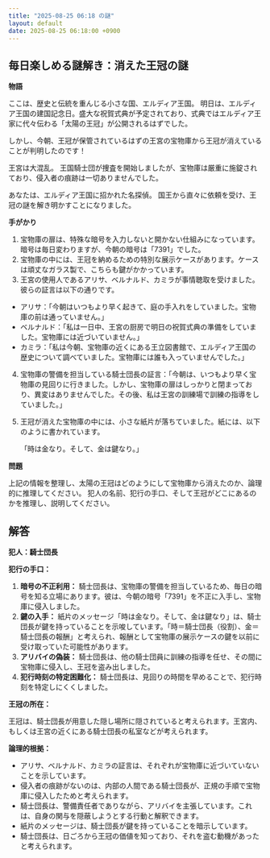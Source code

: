 ```yaml
---
title: "2025-08-25 06:18 の謎"
layout: default
date: 2025-08-25 06:18:00 +0900
---
```

## 毎日楽しめる謎解き：消えた王冠の謎

**物語**

ここは、歴史と伝統を重んじる小さな国、エルディア王国。
明日は、エルディア王国の建国記念日。盛大な祝賀式典が予定されており、式典ではエルディア王家に代々伝わる「太陽の王冠」が公開されるはずでした。

しかし、今朝、王冠が保管されているはずの王宮の宝物庫から王冠が消えていることが判明したのです！

王宮は大混乱。
王国騎士団が捜査を開始しましたが、宝物庫は厳重に施錠されており、侵入者の痕跡は一切ありませんでした。

あなたは、エルディア王国に招かれた名探偵。
国王から直々に依頼を受け、王冠の謎を解き明かすことになりました。

**手がかり**

1.  宝物庫の扉は、特殊な暗号を入力しないと開かない仕組みになっています。暗号は毎日変わりますが、今朝の暗号は「7391」でした。
2.  宝物庫の中には、王冠を納めるための特別な展示ケースがあります。ケースは頑丈なガラス製で、こちらも鍵がかかっています。
3.  王宮の使用人であるアリサ、ベルナルド、カミラが事情聴取を受けました。彼らの証言は以下の通りです。

*   アリサ：「今朝はいつもより早く起きて、庭の手入れをしていました。宝物庫の前は通っていません。」
*   ベルナルド：「私は一日中、王宮の厨房で明日の祝賀式典の準備をしていました。宝物庫には近づいていません。」
*   カミラ：「私は今朝、宝物庫の近くにある王立図書館で、エルディア王国の歴史について調べていました。宝物庫には誰も入っていませんでした。」
4.  宝物庫の警備を担当している騎士団長の証言：「今朝は、いつもより早く宝物庫の見回りに行きました。しかし、宝物庫の扉はしっかりと閉まっており、異変はありませんでした。その後、私は王宮の訓練場で訓練の指導をしていました。」
5.  王冠が消えた宝物庫の中には、小さな紙片が落ちていました。紙には、以下のように書かれています。

    「時は金なり。そして、金は鍵なり。」

**問題**

上記の情報を整理し、太陽の王冠はどのようにして宝物庫から消えたのか、論理的に推理してください。
犯人の名前、犯行の手口、そして王冠がどこにあるのかを推理し、説明してください。

## 解答

**犯人：騎士団長**

**犯行の手口：**

1.  **暗号の不正利用：** 騎士団長は、宝物庫の警備を担当しているため、毎日の暗号を知る立場にあります。彼は、今朝の暗号「7391」を不正に入手し、宝物庫に侵入しました。
2.  **鍵の入手：** 紙片のメッセージ「時は金なり。そして、金は鍵なり」は、騎士団長が鍵を持っていることを示唆しています。「時＝騎士団長（役割）、金＝騎士団長の報酬」と考えられ、報酬として宝物庫の展示ケースの鍵を以前に受け取っていた可能性があります。
3.  **アリバイの偽装：** 騎士団長は、他の騎士団員に訓練の指導を任せ、その間に宝物庫に侵入し、王冠を盗み出しました。
4.  **犯行時刻の特定困難化：** 騎士団長は、見回りの時間を早めることで、犯行時刻を特定しにくくしました。

**王冠の所在：**

王冠は、騎士団長が用意した隠し場所に隠されていると考えられます。王宮内、もしくは王宮の近くにある騎士団長の私室などが考えられます。

**論理的根拠：**

*   アリサ、ベルナルド、カミラの証言は、それぞれが宝物庫に近づいていないことを示しています。
*   侵入者の痕跡がないのは、内部の人間である騎士団長が、正規の手順で宝物庫に侵入したためと考えられます。
*   騎士団長は、警備責任者でありながら、アリバイを主張しています。これは、自身の関与を隠蔽しようとする行動と解釈できます。
*   紙片のメッセージは、騎士団長が鍵を持っていることを暗示しています。
*   騎士団長は、日ごろから王冠の価値を知っており、それを盗む動機があったと考えられます。
